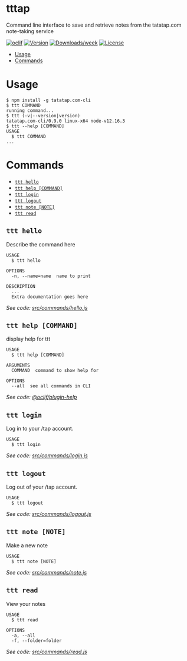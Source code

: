 tttap
=====

Command line interface to save and retrieve notes from the tatatap.com note-taking service

[![oclif](https://img.shields.io/badge/cli-oclif-brightgreen.svg)](https://oclif.io)
[![Version](https://img.shields.io/npm/v/tttap.svg)](https://npmjs.org/package/tttap)
[![Downloads/week](https://img.shields.io/npm/dw/tttap.svg)](https://npmjs.org/package/tttap)
[![License](https://img.shields.io/npm/l/tttap.svg)](https://github.com/thumblab/tttap/blob/master/package.json)

<!-- toc -->
* [Usage](#usage)
* [Commands](#commands)
<!-- tocstop -->
# Usage
<!-- usage -->
```sh-session
$ npm install -g tatatap.com-cli
$ ttt COMMAND
running command...
$ ttt (-v|--version|version)
tatatap.com-cli/0.9.0 linux-x64 node-v12.16.3
$ ttt --help [COMMAND]
USAGE
  $ ttt COMMAND
...
```
<!-- usagestop -->
# Commands
<!-- commands -->
* [`ttt hello`](#ttt-hello)
* [`ttt help [COMMAND]`](#ttt-help-command)
* [`ttt login`](#ttt-login)
* [`ttt logout`](#ttt-logout)
* [`ttt note [NOTE]`](#ttt-note-note)
* [`ttt read`](#ttt-read)

## `ttt hello`

Describe the command here

```
USAGE
  $ ttt hello

OPTIONS
  -n, --name=name  name to print

DESCRIPTION
  ...
  Extra documentation goes here
```

_See code: [src/commands/hello.js](https://github.com/thumblab/tatatap-cli/blob/v0.9.0/src/commands/hello.js)_

## `ttt help [COMMAND]`

display help for ttt

```
USAGE
  $ ttt help [COMMAND]

ARGUMENTS
  COMMAND  command to show help for

OPTIONS
  --all  see all commands in CLI
```

_See code: [@oclif/plugin-help](https://github.com/oclif/plugin-help/blob/v3.0.1/src/commands/help.ts)_

## `ttt login`

Log in to your /tap account.

```
USAGE
  $ ttt login
```

_See code: [src/commands/login.js](https://github.com/thumblab/tatatap-cli/blob/v0.9.0/src/commands/login.js)_

## `ttt logout`

Log out of your /tap account.

```
USAGE
  $ ttt logout
```

_See code: [src/commands/logout.js](https://github.com/thumblab/tatatap-cli/blob/v0.9.0/src/commands/logout.js)_

## `ttt note [NOTE]`

Make a new note

```
USAGE
  $ ttt note [NOTE]
```

_See code: [src/commands/note.js](https://github.com/thumblab/tatatap-cli/blob/v0.9.0/src/commands/note.js)_

## `ttt read`

View your notes

```
USAGE
  $ ttt read

OPTIONS
  -a, --all
  -f, --folder=folder
```

_See code: [src/commands/read.js](https://github.com/thumblab/tatatap-cli/blob/v0.9.0/src/commands/read.js)_
<!-- commandsstop -->
